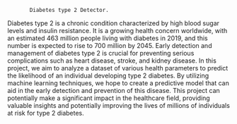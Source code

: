            Diabetes type 2 Detector.

  Diabetes type 2 is a chronic condition characterized by high blood sugar levels and insulin resistance. 
  It is a growing health concern worldwide, with an estimated 463 million people living with diabetes in 2019, 
  and this number is expected to rise to 700 million by 2045. 
  Early detection and management of diabetes type 2 is crucial for preventing serious complications 
  such as heart disease, stroke, and kidney disease. 
  In this project, we aim to analyze a dataset of various health parameters to predict 
  the likelihood of an individual developing type 2 diabetes. 
  By utilizing machine learning techniques, we hope to create a predictive model that can aid in the early detection 
  and prevention of this disease. This project can potentially make a significant impact in the healthcare field, 
  providing valuable insights and potentially improving the lives of millions of individuals at risk for type 2 diabetes.
